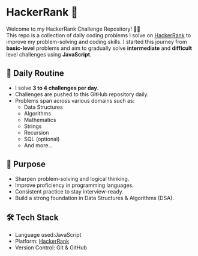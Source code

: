 # HackerRank 🚀

Welcome to my HackerRank Challenge Repository! 👨‍💻  
This repo is a collection of daily coding problems I solve on [HackerRank](https://www.hackerrank.com/) to improve my problem-solving and coding skills.
I started this journey from **basic-level** problems and aim to gradually solve **intermediate** and **difficult** level challenges using **JavaScript**.

## 📅 Daily Routine

- I solve **3 to 4 challenges per day**.
- Challenges are pushed to this GitHub repository daily.
- Problems span across various domains such as:
  - Data Structures
  - Algorithms
  - Mathematics
  - Strings
  - Recursion
  - SQL (optional)
  - And more...

## 🧠 Purpose

- Sharpen problem-solving and logical thinking.
- Improve proficiency in programming languages.
- Consistent practice to stay interview-ready.
- Build a strong foundation in Data Structures & Algorithms (DSA).

## 🛠️ Tech Stack

- Language used:JavaScript
- Platform: [HackerRank](https://www.hackerrank.com/)
- Version Control: Git & GitHub
